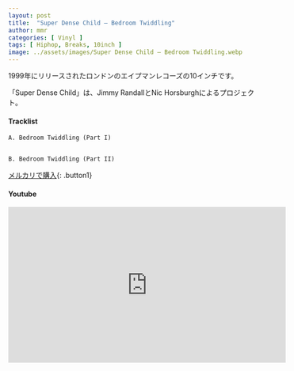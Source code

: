 ```yaml
---
layout: post
title:  "Super Dense Child – Bedroom Twiddling"
author: mmr
categories: [ Vinyl ]
tags: [ Hiphop, Breaks, 10inch ]
image: ../assets/images/Super Dense Child – Bedroom Twiddling.webp
---
```


1999年にリリースされたロンドンのエイプマンレコーズの10インチです。

「Super Dense Child」は、Jimmy RandallとNic Horsburghによるプロジェクト。

#### Tracklist
```md
A. Bedroom Twiddling (Part I)


B. Bedroom Twiddling (Part II)
```

[メルカリで購入](https://jp.mercari.com/item/m41293882699?afid=6142608987){: .button1}

#### Youtube
<iframe width="560" height="315" src="https://www.youtube.com/embed/bppe6ZroqFU?si=9cZutgb7A3QibVKW" title="YouTube video player" frameborder="0" allow="accelerometer; autoplay; clipboard-write; encrypted-media; gyroscope; picture-in-picture; web-share" referrerpolicy="strict-origin-when-cross-origin" allowfullscreen></iframe>